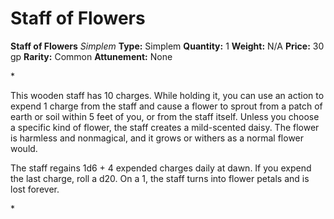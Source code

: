 # Staff of Flowers

**Staff of Flowers**
_Simplem_
**Type:** Simplem
**Quantity:** 1
**Weight:** N/A
**Price:** 30 gp
**Rarity:** Common
**Attunement:** None

*<p class="Core-Styles_Core-Body">This wooden staff has 10 charges. While holding it, you can use an action to expend 1 charge from the staff and cause a flower to sprout from a patch of earth or soil within 5 feet of you, or from the staff itself. Unless you choose a specific kind of flower, the staff creates a mild-scented daisy. The flower is harmless and nonmagical, and it grows or withers as a normal flo<span class="No-Break">wer would.</span></p>
<p class="Core-Styles_Core-Body">The staff regains 1d6 + 4 expended charges daily at dawn. If you expend the last charge, roll a d20. On a 1, the staff turns into flower petals and is los<span class="No-Break">t forever.</span></p>*